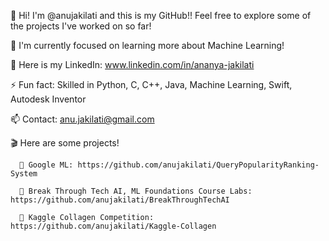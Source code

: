 👋 Hi! I'm @anujakilati and this is my GitHub!! Feel free to explore some of the projects I've worked on so far!

🌱 I'm currently focused on learning more about Machine Learning!  

🔗 Here is my LinkedIn: www.linkedin.com/in/ananya-jakilati

⚡ Fun fact: Skilled in Python, C, C++, Java, Machine Learning, Swift, Autodesk Inventor

📫 Contact: anu.jakilati@gmail.com

🎬 Here are some projects!

      📗 Google ML: https://github.com/anujakilati/QueryPopularityRanking-System

      📙 Break Through Tech AI, ML Foundations Course Labs: https://github.com/anujakilati/BreakThroughTechAI

      📕 Kaggle Collagen Competition: https://github.com/anujakilati/Kaggle-Collagen

